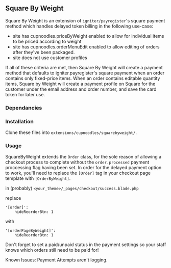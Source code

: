 ## Square By Weight

Square By Weight is an extension of `igniter/payregister`'s square payment method which handles delayed token billing in the following use-case:

- site has cupnoodles.priceByWeight enabled to allow for individual items to be priced according to weight
- site has cupnoodles.orderMenuEdit enabled to allow editing of orders after they've been packaged. 
- site does not use customer profiles 

If all of these criteria are met, then Square By Weight will create a payment method that defaults to igniter.payregister's square payment when an order contains only fixed-price items. When an order contains editable quantity items, Square by Weight will create a payment profile on Square for the customer under the email address and order number, and save the card token for later use. 

### Dependancies


### Installation

Clone these files into `extensions/cupnoodles/squarebyweight/`. 

### Usage 

SquareByWeight extends the `Order` class, for the sole reason of allowing a checkout process to complete without the `order.processed` payment proccessing flag having been set. In order for the delayed payment option to work, you'll need to replace the `[Order]` tag in your checkout page template with `[OrderByWeight]`.

in (probably) `<your_theme>/_pages/checkout/success.blade.php`

replace 
```
'[order]':
    hideReorderBtn: 1
```
with
```
'[orderPageByWeight]':
    hideReorderBtn: 1
```

Don't forget to set a paid/unpaid status in the payment settings so your staff knows which orders still need to be paid for!

Known Issues:
Payment Attempts aren't logging.